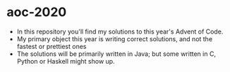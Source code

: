# aoc-2020

* In this repository you'll find my solutions to this year's Advent of Code. 
* My primary object this year is writing correct solutions, and not the fastest or prettiest ones
* The solutions will be primarily written in Java; but some written in C, Python or Haskell might show up.
